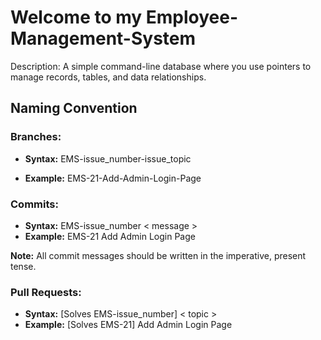 # Welcome to my Employee-Management-System

Description: A simple command-line database where you use pointers to manage records, tables, and data relationships.

## Naming Convention
### Branches:

- **Syntax:** EMS-issue_number-issue_topic

- **Example:** EMS-21-Add-Admin-Login-Page

### Commits:

- **Syntax:** EMS-issue_number < message >
- **Example:** EMS-21 Add Admin Login Page

**Note:** All commit messages should be written in the imperative, present tense.

### Pull Requests:

- **Syntax:** [Solves EMS-issue_number] < topic >
- **Example:** [Solves EMS-21] Add Admin Login Page
